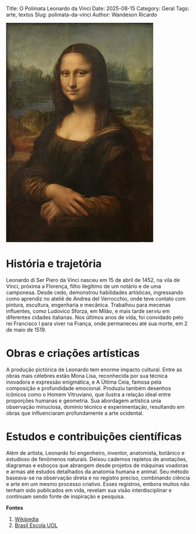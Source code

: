 Title: O Polímata Leonardo da Vinci
Date: 2025-08-15
Category: Geral
Tags: arte, textos
Slug: polimata-da-vinci
Author: Wandeson Ricardo

![Mona Lisa](../../imagens/mona-lisa.webp)

# História e trajetória

Leonardo di Ser Piero da Vinci nasceu em 15 de abril de 1452, na vila de Vinci, próxima a Florença, filho ilegítimo de um notário e de uma camponesa. Desde cedo, demonstrou habilidades artísticas, ingressando como aprendiz no ateliê de Andrea del Verrocchio, onde teve contato com pintura, escultura, engenharia e mecânica. Trabalhou para mecenas influentes, como Ludovico Sforza, em Milão, e mais tarde serviu em diferentes cidades italianas. Nos últimos anos de vida, foi convidado pelo rei Francisco I para viver na França, onde permaneceu até sua morte, em 2 de maio de 1519.

# Obras e criações artísticas

A produção pictórica de Leonardo tem enorme impacto cultural. Entre as obras mais célebres estão Mona Lisa, reconhecida por sua técnica inovadora e expressão enigmática, e A Última Ceia, famosa pela composição e profundidade emocional. Produziu também desenhos icônicos como o Homem Vitruviano, que ilustra a relação ideal entre proporções humanas e geometria. Sua abordagem artística unia observação minuciosa, domínio técnico e experimentação, resultando em obras que influenciaram profundamente a arte ocidental.

# Estudos e contribuições científicas

Além de artista, Leonardo foi engenheiro, inventor, anatomista, botânico e estudioso de fenômenos naturais. Deixou cadernos repletos de anotações, diagramas e esboços que abrangem desde projetos de máquinas voadoras e armas até estudos detalhados da anatomia humana e animal. Seu método baseava-se na observação direta e no registro preciso, combinando ciência e arte em um mesmo processo criativo. Esses registros, embora muitos não tenham sido publicados em vida, revelam sua visão interdisciplinar e continuam sendo fonte de inspiração e pesquisa.

**Fontes**

1. [Wikipedia ](https://pt.wikipedia.org/wiki/Leonardo_da_Vinci)
2. [Brasil Escola UOL](https://brasilescola.uol.com.br/biografia/leonardo-vinci.htm)